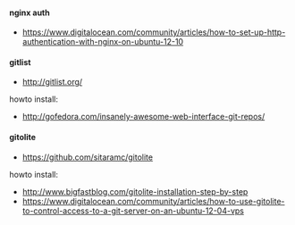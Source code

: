 #### nginx auth

* https://www.digitalocean.com/community/articles/how-to-set-up-http-authentication-with-nginx-on-ubuntu-12-10

#### gitlist

* http://gitlist.org/

howto install:
* http://gofedora.com/insanely-awesome-web-interface-git-repos/

#### gitolite

* https://github.com/sitaramc/gitolite

howto install:
* http://www.bigfastblog.com/gitolite-installation-step-by-step
* https://www.digitalocean.com/community/articles/how-to-use-gitolite-to-control-access-to-a-git-server-on-an-ubuntu-12-04-vps
